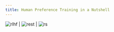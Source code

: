 ```yaml
---
title: Human Preference Training in a Nutshell
---
```

![rlhf](https://pbs.twimg.com/media/F07oY1UWYAQ7LON.jpg:large) | ![rest](https://miro.medium.com/v2/resize:fit:1400/0*2amQZF_WOHnoGQjm.jpeg) | ![rs](https://miro.medium.com/v2/resize:fit:1200/1*wImluqzmnND60mPXYJvEZA.jpeg)
